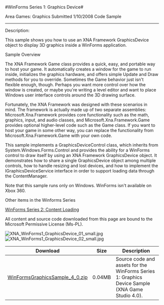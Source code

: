 #WinForms Series 1: Graphics Device#

Area
Games: Graphics
Submitted
1/10/2008
Code Sample

---

Description:

This sample shows you how to use an XNA Framework GraphicsDevice object to display 3D graphics inside a WinForms application.

Sample Overview

The XNA Framework Game class provides a quick, easy, and portable way to host your game. It automatically creates a window for the game to run inside, initializes the graphics hardware, and offers simple Update and Draw methods for you to override. Sometimes the Game behavior just isn't flexible enough, though. Perhaps you want more control over how the window is created, or maybe you're writing a level editor and want to place Windows user interface controls around the 3D drawing surface.

Fortunately, the XNA Framework was designed with these scenarios in mind. The framework is actually made up of two separate assemblies: Microsoft.Xna.Framework provides core functionality such as the math, graphics, input, and audio classes, and Microsoft.Xna.Framework.Game provides optional higher-level code such as the Game class. If you want to host your game in some other way, you can replace the functionality from Microsoft.Xna.Framework.Game with your own code.

This sample implements a GraphicsDeviceControl class, which inherits from System.Windows.Forms.Control and provides the ability for a WinForms control to draw itself by using an XNA Framework GraphicsDevice object. It demonstrates how to share a single GraphicsDevice object among multiple controls, how to handle resizing and lost devices, and how to implement the IGraphicsDeviceService interface in order to support loading data through the ContentManager.

Note that this sample runs only on Windows. WinForms isn't available on Xbox 360.

Other items in the Winforms Series

[WinForms Series 2: Content Loading](https://github.com/kniEngine/XNAGameStudio/tree/main/Samples/WinForms-Series-2-Content-Loading/)


All content and source code downloaded from this page are bound to the Microsoft Permissive License (Ms-PL).

![XNA_WinForms1_GraphicsDevice_01_small.jpg](https://github.com/kniEngine/XNAGameStudio/blob/main/Images/XNA_WinForms1_GraphicsDevice_01_small.jpg)![XNA_WinForms1_GraphicsDevice_02_small.jpg](https://github.com/kniEngine/XNAGameStudio/blob/main/Images/XNA_WinForms1_GraphicsDevice_02_small.jpg)
	

Download | Size | Description
---|---|---|
[WinFormsGraphicsSample_4_0.zip](https://github.com/kniEngine/XNAGameStudio/blob/main/Samples/WinFormsGraphicsSample_4_0.zip?raw=true) | 0.04MB | Source code and assets for the WinForms Series 1: Graphics Device Sample (XNA Game Studio 4.0). 